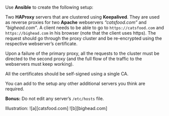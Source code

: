 Use **Ansible** to create the following setup:  

Two **HAProxy** servers that are clustered using **Keepalived**. They are used as reverse proxies for two **Apache** webservers _“catsfood.com”_ and _“bighead.com”_.
A client needs to be able to go to `https://catsfood.com` and `https://bighead.com` in his browser (note that the client uses https). The request should go through the proxy cluster and be re-encrypted using the respective webserver’s certificate.

Upon a failure of the primary proxy, all the requests to the cluster must be directed to the second proxy (and the full flow of the traffic to the webservers must keep working).

All the certificates should be self-signed using a single CA.

You can add to the setup any other additional servers you think are required.

**Bonus:** Do not edit any server’s `/etc/hosts` file.

Illustration:
![a][catsfood.com]
![b][bighead.com]
